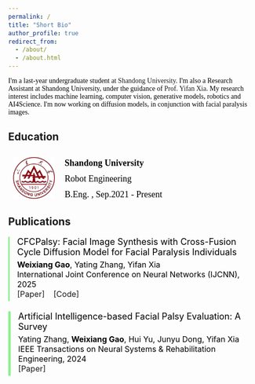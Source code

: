 ```yaml
---
permalink: /
title: "Short Bio"
author_profile: true
redirect_from: 
  - /about/
  - /about.html
---
```


<style>
.paper-entry {
  display: flex;
  align-items: stretch;
  margin-bottom: 20px;
}

.paper-bar {
  width: 6px;
  background-color: rgb(144,238,144);
  margin-right: 15px;
  border-radius: 3px;
}
.paper-content {
  max-width: 800px;
}

.paper-title {
  color: rgb(0,0,0); 
  text-decoration: none;
  font-size: 18px;
}

.paper-authors {
  font-size: 16px;
  color: rgb(0,0,0);
  margin: 5px 0;
}

.paper-highlight {
  font-weight: bold;
}
</style>


<div style="font-family: 'Times New Roman', Times, serif;color: rgb(0, 0, 0);">
  <p>I'm a last-year undergraduate student at <a href="https://en.sdu.edu.cn/" style="text-decoration: none;" target="_blank">Shandong University</a>. I'm also a Research Assistant at Shandong University, under the guidance of <a href="https://yifan313.github.io/" style="text-decoration: none;" target="_blank">Prof. Yifan Xia</a>. My research interest includes machine learning, computer vision, generative models, robotics and AI4Science. I'm now working on diffusion models, in conjunction with facial paralysis images.</p>
</div>



Education
-----


<div style="font-family: 'Times New Roman', Times, serif; color: rgb(0, 0, 0); display: flex; align-items: center;">
  <div style="margin-top: 10px; margin-right: 20px; margin-left: 10px;">
    <img src="../images/ShandongUniversity.png" alt="Profile Picture" width="85" />
  </div>
  <div style="margin-top: 10px; line-height: 1.5;">
    <p style="font-size: 18px; font-weight: bold; margin: 0;">Shandong University</p>
    <p style="font-size: 18px; margin: 5px 0;">Robot Engineering</p>
    <p style="font-size: 18px; margin: 0;">B.Eng. , Sep.2021 - Present</p>
  </div>
</div>


Publications
-----
<!--
(* Equal Contribution, † Corresponding Author)
-->


<div class="paper-entry">
  <div class="paper-bar"></div>
  <div class="paper-content">
    <div class="paper-title">
      CFCPalsy: Facial Image Synthesis with Cross-Fusion Cycle Diffusion Model for Facial Paralysis Individuals
    </div>
    <div class="paper-authors">
      <span class="paper-highlight">Weixiang Gao</span>, Yating Zhang, Yifan Xia<br>
      International Joint Conference on Neural Networks (IJCNN), 2025<br>
      <a href="https://arxiv.org/abs/2409.07271" style="text-decoration: none !important;" target="_blank">[Paper]</a>&nbsp;&nbsp;&nbsp;
      <a href="https://github.com/GaoVix/CCFExp" style="text-decoration: none !important;" target="_blank">[Code]</a>
    </div>
  </div>
</div>

<div class="paper-entry">
  <div class="paper-bar"></div>
  <div class="paper-content">
    <div class="paper-title">
      Artificial Intelligence-based Facial Palsy Evaluation: A Survey
    </div>
    <div class="paper-authors">
      Yating Zhang, <span class="paper-highlight">Weixiang Gao</span>, Hui Yu, Junyu Dong, Yifan Xia<br>
      IEEE Transactions on Neural Systems & Rehabilitation Engineering, 2024<br>
      <a href="https://ieeexplore.ieee.org/document/10643562" style="text-decoration: none !important;" target="_blank">[Paper]</a>
    </div>
  </div>
</div>

<!--
<div style="display: flex; flex-direction: column; color: rgb(0, 0, 0);">
  <div  style="margin-bottom: 10px;">
    <img src="../images/CFCPalsy.png" alt="ccfexp Picture" style="width: 192px !important; height: 108px !important;" />
  </div>
  <div style="text-align: justify; line-height: 1.5; font-family: 'Times New Roman', Times, serif;">
    <p>CFCPalsy: Facial Image Synthesis with Cross-Fusion Cycle Diffusion Model for Facial Paralysis Individuals <a href="https://arxiv.org/abs/2409.07271" style="text-decoration: none !important;" target="_blank">[Paper]</a> <a href="https://github.com/GaoVix/CCFExp" style="text-decoration: none !important;" target="_blank">[Code]</a><br><strong>Weixiang Gao</strong>, Yating Zhang, Yifan Xia<br>International Joint Conference on Neural Networks (IJCNN), 2025</p>
  </div>
</div>

<hr style="border: none; border-top: 0.3px solid #f0f0f0; margin: 0 0 10px 0;" />

<div style="display: flex; flex-direction: column; color: rgb(0, 0, 0);">
  <div style="margin-bottom: 10px;">
    <img src="../images/AI based facial palsy evaluation.png" alt="review Picture" style="width: 192px !important; height: 108px !important;" />
  </div>
  <div style="text-align: justify; line-height: 1.5; font-family: 'Times New Roman', Times, serif;">
    <p>Artificial Intelligence-based Facial Palsy Evaluation: A Survey <a href="https://ieeexplore.ieee.org/document/10643562" style="text-decoration: none;" target="_blank">[Paper]</a><br>Yating Zhang, <strong>Weixiang Gao</strong>, Hui Yu, Junyu Dong, Yifan Xia<br>IEEE Transactions on Neural Systems & Rehabilitation Engineering, 2024</p>
  </div>
</div>
-->









